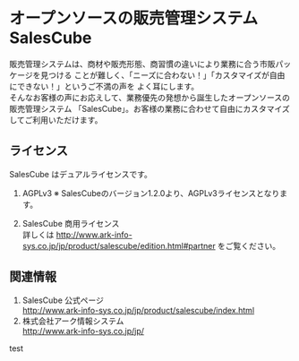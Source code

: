 オープンソースの販売管理システム SalesCube
==========================================

販売管理システムは、商材や販売形態、商習慣の違いにより業務に合う市販パッケージを見つける
ことが難しく、「ニーズに合わない！」「カスタマイズが自由にできない！」というご不満の声を
よく耳にします。  
そんなお客様の声にお応えして、業務優先の発想から誕生したオープンソースの販売管理システム
「SalesCube」。お客様の業務に合わせて自由にカスタマイズしてご利用いただけます。

ライセンス
----------

SalesCube はデュアルライセンスです。

1. AGPLv3
   ※ SalesCubeのバージョン1.2.0より、AGPLv3ライセンスとなります。

2. SalesCube 商用ライセンス  
   詳しくは http://www.ark-info-sys.co.jp/jp/product/salescube/edition.html#partner をご覧ください。



関連情報
--------

1. SalesCube 公式ページ  
   http://www.ark-info-sys.co.jp/jp/product/salescube/index.html
2. 株式会社アーク情報システム  
   http://www.ark-info-sys.co.jp/jp/

test